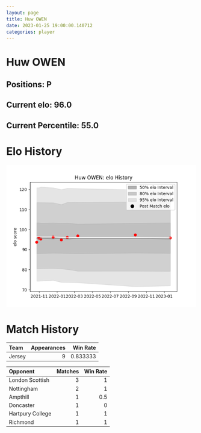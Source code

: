 ```yaml
---  
layout: page  
title: Huw OWEN  
date: 2023-01-25 19:00:00.140712  
categories: player  
---
```

# Huw OWEN

## Positions: P

## Current elo: 96.0

## Current Percentile: 55.0

# Elo History


![elo history](history_HuwOWEN.png)
# Match History


| Team   |   Appearances |   Win Rate |
|:-------|--------------:|-----------:|
| Jersey |             9 |   0.833333 |

| Opponent         |   Matches |   Win Rate |
|:-----------------|----------:|-----------:|
| London Scottish  |         3 |        1   |
| Nottingham       |         2 |        1   |
| Ampthill         |         1 |        0.5 |
| Doncaster        |         1 |        0   |
| Hartpury College |         1 |        1   |
| Richmond         |         1 |        1   |